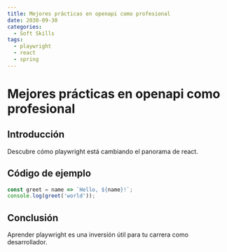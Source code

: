 ```yaml
---
title: Mejores prácticas en openapi como profesional
date: 2030-09-30
categories:
  - Soft Skills
tags:
  - playwright
  - react
  - spring
---
```


# Mejores prácticas en openapi como profesional

## Introducción

Descubre cómo playwright está cambiando el panorama de react.

## Código de ejemplo

```javascript
const greet = name => `Hello, ${name}!`;
console.log(greet('world'));
```

## Conclusión

Aprender playwright es una inversión útil para tu carrera como desarrollador.